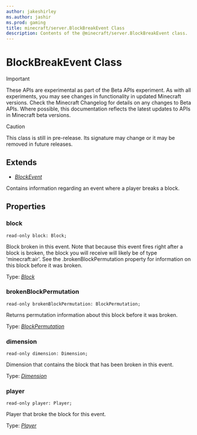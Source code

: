 ```yaml
---
author: jakeshirley
ms.author: jashir
ms.prod: gaming
title: minecraft/server.BlockBreakEvent Class
description: Contents of the @minecraft/server.BlockBreakEvent class.
---
```

# BlockBreakEvent Class
>[!IMPORTANT]
>These APIs are experimental as part of the Beta APIs experiment. As with all experiments, you may see changes in functionality in updated Minecraft versions. Check the Minecraft Changelog for details on any changes to Beta APIs. Where possible, this documentation reflects the latest updates to APIs in Minecraft beta versions.

> [!CAUTION]
> This class is still in pre-release.  Its signature may change or it may be removed in future releases.

## Extends
- [*BlockEvent*](BlockEvent.md)

Contains information regarding an event where a player breaks a block.

## Properties

### **block**
`read-only block: Block;`

Block broken in this event. Note that because this event fires right after a block is broken, the block you will receive will likely be of type 'minecraft:air'. See the .brokenBlockPermutation property for information on this block before it was broken.

Type: [*Block*](Block.md)

### **brokenBlockPermutation**
`read-only brokenBlockPermutation: BlockPermutation;`

Returns permutation information about this block before it was broken.

Type: [*BlockPermutation*](BlockPermutation.md)

### **dimension**
`read-only dimension: Dimension;`

Dimension that contains the block that has been broken in this event.

Type: [*Dimension*](Dimension.md)

### **player**
`read-only player: Player;`

Player that broke the block for this event.

Type: [*Player*](Player.md)

